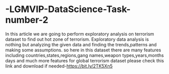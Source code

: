 # -LGMVIP-DataScience-Task-number-2
In this article we are going to perform exploratory analysis on terrorism dataset to find out hot zone of terrorism.
Exploratory data analysis is nothing but analyzing the given data and finding the trends,patterns and making some assumptions.
so here in this dataset there are many features including countries,states,regions,gang names,weapon types,years,months days and much more features
for global terrorism dataset please check this link and download if needed-https://bit.ly/2TK5Xn5
